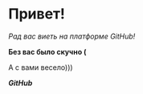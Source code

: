 # Привет!

*Рад вас виеть на платформе GitHub!*

__Без вас было скучно (__

А с вами весело)))

_**GitHub**_
